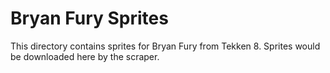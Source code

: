 # Bryan Fury Sprites

This directory contains sprites for Bryan Fury from Tekken 8.
Sprites would be downloaded here by the scraper.
